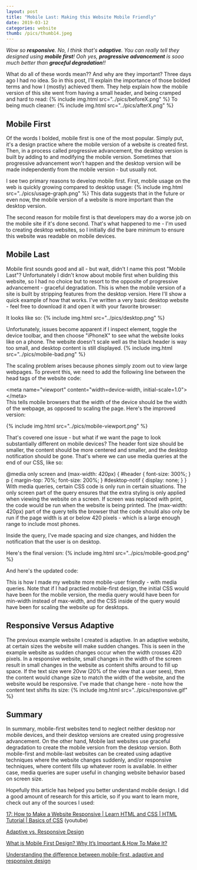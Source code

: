 ```yaml
---
layout: post
title: "Mobile Last: Making this Website Mobile Friendly"
date: 2019-03-12
categories: website
thumb: /pics/thumb14.jpeg
---
```


*Wow so **responsive**. No, I think that's **adaptive**. You can really tell they designed using **mobile first**! Ooh yes, **progressive advancement** is sooo much better than **graceful degradation**!!*

What do all of these words mean?? And why are they important? Three days ago I had no idea. So in this post, I'll explain the importance of those bolded terms and how I (mostly) achieved them. They help explain how the mobile version of this site went from having a small header, and being cramped and hard to read:
{% include img.html src="../pics/beforeX.png" %}
To being much cleaner:
{% include img.html src="../pics/afterX.png" %}

## Mobile First 
Of the words I bolded, mobile first is one of the most popular. Simply put, it's a design practice where the mobile version of a website is created first. Then, in a process called progressive advancement, the desktop version is built by adding to and modifying the mobile version. Sometimes that progressive advancement won't happen and the desktop version will be made independently from the mobile version - but usually not.

I see two primary reasons to develop mobile first. First, mobile usage on the web is quickly growing compared to desktop usage:
{% include img.html src="../pics/usage-graph.png" %}
This data suggests that in the future or even now, the mobile version of a website is more important than the desktop version.

The second reason for mobile first is that developers may do a worse job on the mobile site if it's done second. That's what happened to me - I'm used to creating desktop websites, so I initially did the bare minimum to ensure this website was readable on mobile devices.

## Mobile Last
Mobile first sounds good and all - but wait, didn't I name this post "Mobile Last"? Unfortunately I didn't know about mobile first when building this website, so I had no choice but to resort to the opposite of progressive advancement - graceful degradation. This is when the mobile version of a site is built by stripping features from the desktop version. Here I'll show a quick example of how that works. I've written a very basic desktop website - feel free to download it and open it with your favorite browser:
<script src="https://gist.github.com/J3698/d8cd6ad2cd6888047878c8cdd272430e.js"></script>
It looks like so:
{% include img.html src="../pics/desktop.png" %}

Unfortunately, issues become apparent if I inspect element, toggle the device toolbar, and then choose "iPhoneX" to see what the website looks like on a phone. The website doesn't scale well as the black header is way too small, and desktop content is still displayed.
{% include img.html src="../pics/mobile-bad.png" %}

The scaling problem arises because phones simply zoom out to view large webpages. To prevent this, we need to add the following line between the head tags of the website code:
<div class="code">&lt;meta name="viewport" content="width=device-width, initial-scale=1.0"&gt;&lt;/meta&gt;</div>
This tells mobile browsers that the width of the device should be the width of the webpage, as opposed to scaling the page. Here's the improved version:

{% include img.html src="../pics/mobile-viewport.png" %}

That's covered one issue - but what if we want the page to look substantially different on mobile devices? The header font size should be smaller, the content should be more centered and smaller, and the desktop notification should be gone. That's where we can use media queries at the end of our CSS, like so:
<div class="code">@media only screen and (max-width: 420px) {
	#header {
		font-size: 300%;
	}   
	p { 
		margin-top: 70%;
		font-size: 200%;
	}   
	#desktop-notif {
		display: none;
	}   
}</div>
With media queries, certain CSS code is only run in certain situations. The <span class="code">only screen</span> part of the query ensures that the extra styling is only applied when viewing the website on a screen. If <span class="code">screen</span> was replaced with <span class="code">print</span>, the code would be run when the website is being printed. The <span class="code">(max-width: 420px)</span> part of the query tells the browser that the code should also only be run if the page width is at or below 420 pixels - which is a large enough range to include most phones.


Inside the query, I've made spacing and size changes, and hidden the notification that the user is on desktop.

Here's the final version:
{% include img.html src="../pics/mobile-good.png" %}

And here's the updated code:
<script src="https://gist.github.com/J3698/6f8184ad29c51b756437c1678a4a3461.js"></script>

This is how I made my website more mobile-user friendly - with media queries. Note that if I had practied mobile-first design, the initial CSS would have been for the mobile version, the media query would have been for min-width instead of max-width, and the CSS inside of the query would have been for scaling the website up for desktops.

## Responsive Versus Adaptive

The previous example website I created is adaptive. In an adaptive website, at certain sizes the website will make sudden changes. This is seen in the example website as sudden changes occur when the width crosses 420 pixels. In a responsive website, small changes in the width of the screen result in small changes in the website as content shifts around to fill up space. If the text size were 20vw (20% of the view that a user sees), then the content would change size to match the width of the website, and the website would be responsive. I've made that change here - note how the content text shifts its size:
{% include img.html src="../pics/responsive.gif" %}

## Summary
In summary, mobile-first websites tend to neglect neither desktop nor mobile devices, and their desktop versions are created using progressive advancement. On the other hand, Mobile last websites use graceful degradation to create the mobile version from the desktop version. Both mobile-first and mobile-last websites can be created using adaptive techniques where the website changes suddenly, and/or responsive techniques, where content fills up whatever room is available. In either case, media queries are super useful in changing website behavior based on screen size.

Hopefully this article has helped you better understand mobile design. I did a good amount of research for this article, so if you want to learn more, check out any of the sources I used: 

[17: How to Make a Website Responsive \| Learn HTML and CSS \| HTML Tutorial \| Basics of CSS](https://youtu.be/ZYV6dYtz4HA) (youtube)


[Adaptive vs. Responsive Design](https://www.interaction-design.org/literature/article/adaptive-vs-responsive-design)


[What is Mobile First Design? Why It’s Important & How To Make It?](https://medium.com/@Vincentxia77/what-is-mobile-first-design-why-its-important-how-to-make-it-7d3cf2e29d00)


[Understanding the difference between mobile-first, adaptive and responsive design](https://fredericgonzalo.com/en/2017/03/01/understanding-the-difference-between-mobile-first-adaptive-and-responsive-design/)

